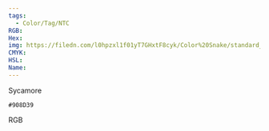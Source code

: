 ```yaml
---
tags:
  - Color/Tag/NTC
RGB:
Hex:
img: https://filedn.com/l0hpzxl1f01yT7GHxtF8cyk/Color%20Snake/standard_csv_to_svg/%23/908D39.svg
CMYK:
HSL:
Name:
---
```

Sycamore
```palette
#908D39
```
RGB
